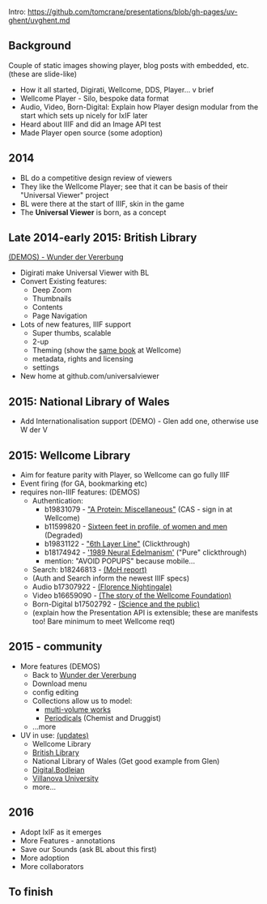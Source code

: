 Intro: https://github.com/tomcrane/presentations/blob/gh-pages/uv-ghent/uvghent.md

## Background

Couple of static images showing player, blog posts with embedded, etc.
(these are slide-like)

* How it all started, Digirati, Wellcome, DDS, Player... v brief
* Wellcome Player - Silo, bespoke data format
* Audio, Video, Born-Digital: Explain how Player design modular from the start which sets up nicely for IxIF later
* Heard about IIIF and did an Image API test
* Made Player open source (some adoption)

## 2014

* BL do a competitive design review of viewers
* They like the Wellcome Player; see that it can be basis of their "Universal Viewer" project
* BL were there at the start of IIIF, skin in the game
* The **Universal Viewer** is born, as a concept

## Late 2014-early 2015: British Library

[(DEMOS) - Wunder der Vererbung](http://universalviewer.io/examples/?manifest=http://tomcrane.github.io/presentations/uv-ghent/manifests/wunder-dds.json)
* Digirati make Universal Viewer with BL
* Convert Existing features:
  * Deep Zoom
  * Thumbnails
  * Contents
  * Page Navigation
* Lots of new features, IIIF support
  * Super thumbs, scalable
  * 2-up
  * Theming (show the [same book](http://wellcomelibrary.org/item/b18035723) at Wellcome)
  * metadata, rights and licensing
  * settings
* New home at github.com/universalviewer

## 2015: National Library of Wales

* Add Internationalisation support (DEMO) - Glen add one, otherwise use W der V

## 2015: Wellcome Library

* Aim for feature parity with Player, so Wellcome can go fully IIIF
* Event firing (for GA, bookmarking etc)
* requires non-IIIF features: (DEMOS)
  * Authentication:
    * b19831079 -  ["A Protein: Miscellaneous"](http://wellcomelibrary.org/item/b19831079) (CAS - sign in at Wellcome)
    * b11599820 -  [Sixteen feet in profile, of women and men](http://wellcomelibrary.org/item/b11599820) (Degraded)
    * b19831122 -  ["6th Layer Line"](http://wellcomelibrary.org/item/b19831122) (Clickthrough)
    * b18174942 -  ['1989 Neural Edelmanism'](http://wellcomelibrary.org/item/b18174942) ("Pure" clickthrough)
    * mention: "AVOID POPUPS" because mobile...
  * Search: b18246813 - [(MoH report)](http://universalviewer.io/examples/?manifest=http://wellcomelibrary.org/iiif/b18246813/manifest)
  * (Auth and Search inform the newest IIIF specs)
  * Audio b17307922 - [(Florence Nightingale)](http://universalviewer.io/examples/?manifest=http://wellcomelibrary.org/iiif/b17307922/manifest)
  * Video b16659090 - [(The story of the Wellcome Foundation)](http://universalviewer.io/examples/?manifest=http://wellcomelibrary.org/iiif/b16659090/manifest)
  * Born-Digital b17502792 - [(Science and the public)](http://universalviewer.io/examples/?manifest=http://wellcomelibrary.org/iiif/b17502792/manifest)
  * (explain how the Presentation API is extensible; these are manifests too! Bare minimum to meet Wellcome reqt)

## 2015 - community

* More features (DEMOS)
  * Back to [Wunder der Vererbung](http://universalviewer.io/examples/?manifest=http://tomcrane.github.io/presentations/uv-ghent/manifests/wunder-dds.json)
  * Download menu
  * config editing
  * Collections allow us to model:
    * [multi-volume works](http://universalviewer.io/examples/?manifest=http://wellcomelibrary.org/iiif/collection/b18031511)
    * [Periodicals](http://wellcomelibrary.org/item/b19974760) (Chemist and Druggist)
  * ...more
* UV in use: [(updates)](https://github.com/UniversalViewer/universalviewer/wiki/Examples-of-Use)
  * Wellcome Library
  * [British Library](http://access.bl.uk/item/viewer/ark:/81055/vdc_100022545251.0x000002)
  * National Library of Wales (Get good example from Glen)
  * [Digital.Bodleian](http://digital.bodleian.ox.ac.uk/inquire/Discover/Search/#/?p=c+2,t+euclid,rsrs+0,rsps+10,fa+,so+ox%3Asort%5Easc,scids+,pid+,vi+)
  * [Villanova University](http://digital.library.villanova.edu/Item/vudl:24299/Viewer#?si=0&ci=0)
  * more...

## 2016

* Adopt IxIF as it emerges
* More Features - annotations
* Save our Sounds (ask BL about this first)
* More adoption
* More collaborators


## To finish
